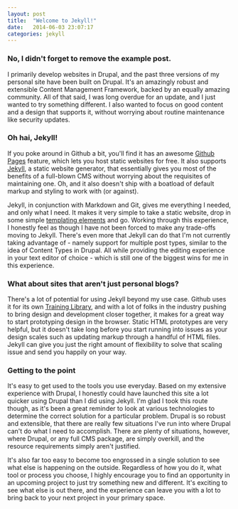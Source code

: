 ```yaml
---
layout: post
title:  "Welcome to Jekyll!"
date:   2014-06-03 23:07:17
categories: jekyll
---
```


### No, I didn't forget to remove the example post. ###

I primarily develop websites in Drupal, and the past three versions of my personal site have been built on Drupal. It's an amazingly robust and extensible Content Management Framework, backed by an equally amazing community. All of that said, I was long overdue for an update, and I just wanted to try something different. I also wanted to focus on good content and a design that supports it, without worrying about routine maintenance like security updates.

### Oh hai, Jekyll! ###

If you poke around in Github a bit, you'll find it has an awesome [Github Pages](https://pages.github.com/) feature, which lets you host static websites for free. It also supports [Jekyll](http://jekyllrb.com/), a static website generator, that essentially gives you most of the benefits of a full-blown CMS without worrying about the requisites of maintaining one. Oh, and it also doesn't ship with a boatload of default markup and styling to work with (or against).

Jekyll, in conjunction with Markdown and Git, gives me everything I needed, and only what I need. It makes it very simple to take a static website, drop in some simple [templating elements](http://jekyllrb.com/docs/templates/) and go. Working through this experience, I honestly feel as though I have not been forced to make any trade-offs moving to Jekyll. There's even more that Jekyll can do that I'm not currently taking advantage of - namely support for multiple post types, similar to the idea of Content Types in Drupal. All while providing the editing experience in your text editor of choice - which is still one of the biggest wins for me in this experience.

### What about sites that aren't just personal blogs? ###

There's a lot of potential for using Jekyll beyond my use case. Github uses it for its own [Training Library](https://training.github.com/), and with a lot of folks in the industry pushing to bring design and development closer together, it makes for a great way to start prototyping design in the browser. Static HTML prototypes are very helpful, but it doesn't take long before you start running into issues as your design scales such as updating markup through a handful of HTML files. Jekyll can give you just the right amount of flexibility to solve that scaling issue and send you happily on your way.

### Getting to the point ###

It's easy to get used to the tools you use everyday. Based on my extensive experience with Drupal, I honestly could have launched this site a lot quicker using Drupal than I did using Jekyll. I'm glad I took this route though, as it's been a great reminder to look at various technologies to determine the correct solution for a particular problem. Drupal is so robust and extensible, that there are really few situations I've run into where Drupal can't do what I need to accomplish. There are plenty of situations, however, where Drupal, or any full CMS package, are simply overkill, and the resource requirements simply aren't justified. 

It's also far too easy to become too engrossed in a single solution to see what else is happening on the outside. Regardless of how you do it, what tool or process you choose, I highly encourage you to find an opportunity in an upcoming project to just try something new and different. It's exciting to see what else is out there, and the experience can leave you with a lot to bring back to your next project in your primary space.